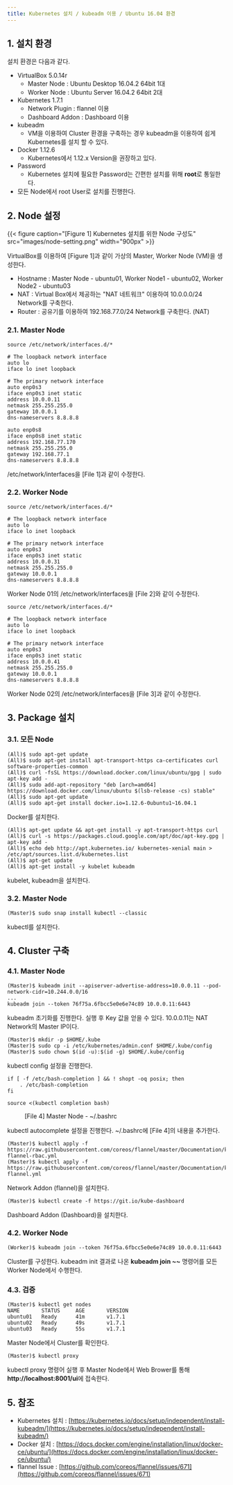 ```yaml
---
title: Kubernetes 설치 / kubeadm 이용 / Ubuntu 16.04 환경
---
```


## 1. 설치 환경

설치 환경은 다음과 같다.
* VirtualBox 5.0.14r
  * Master Node : Ubuntu Desktop 16.04.2 64bit 1대
  * Worker Node : Ubuntu Server 16.04.2 64bit 2대
* Kubernetes 1.7.1
  * Network Plugin : flannel 이용
  * Dashboard Addon : Dashboard 이용
* kubeadm
  * VM을 이용하여 Cluster 환경을 구축하는 경우 kubeadm을 이용하여 쉽게 Kubernetes를 설치 할 수 있다.
* Docker 1.12.6
  * Kubernetes에서 1.12.x Version을 권장하고 있다.
* Password
  * Kubernetes 설치에 필요한 Password는 간편한 설치를 위해 **root**로 통일한다.
* 모든 Node에서 root User로 설치를 진행한다.

## 2. Node 설정

{{< figure caption="[Figure 1] Kubernetes 설치를 위한 Node 구성도" src="images/node-setting.png" width="900px" >}}

VirtualBox를 이용하여 [Figure 1]과 같이 가상의 Master, Worker Node (VM)을 생성한다.
* Hostname : Master Node - ubuntu01, Worker Node1 - ubuntu02, Worker Node2 - ubuntu03
* NAT : Virtual Box에서 제공하는 "NAT 네트워크" 이용하여 10.0.0.0/24 Network를 구축한다.
* Router : 공유기를 이용하여 192.168.77.0/24 Network를 구축한다. (NAT)

### 2.1. Master Node

```text {caption="[File 1] Master Node - /etc/network/interfaces", linenos=table}
source /etc/network/interfaces.d/*

# The loopback network interface
auto lo
iface lo inet loopback

# The primary network interface
auto enp0s3
iface enp0s3 inet static
address 10.0.0.11
netmask 255.255.255.0
gateway 10.0.0.1
dns-nameservers 8.8.8.8

auto enp0s8
iface enp0s8 inet static
address 192.168.77.170
netmask 255.255.255.0
gateway 192.168.77.1
dns-nameservers 8.8.8.8
```

/etc/network/interfaces을 [File 1]과 같이 수정한다.

### 2.2. Worker Node

```text {caption="[File 2] Worker Node 01 - /etc/network/interfaces", linenos=table}
source /etc/network/interfaces.d/*

# The loopback network interface
auto lo
iface lo inet loopback

# The primary network interface
auto enp0s3
iface enp0s3 inet static
address 10.0.0.31
netmask 255.255.255.0
gateway 10.0.0.1
dns-nameservers 8.8.8.8
```

Worker Node 01의 /etc/network/interfaces을 [File 2]와 같이 수정한다.

```text {caption="[File 3] Worker Node 02 - /etc/network/interfaces", linenos=table}
source /etc/network/interfaces.d/*

# The loopback network interface
auto lo
iface lo inet loopback

# The primary network interface
auto enp0s3
iface enp0s3 inet static
address 10.0.0.41
netmask 255.255.255.0
gateway 10.0.0.1
dns-nameservers 8.8.8.8
```

Worker Node 02의 /etc/network/interfaces을 [File 3]과 같이 수정한다.

## 3. Package 설치

### 3.1. 모든 Node

```shell
(All)$ sudo apt-get update
(All)$ sudo apt-get install apt-transport-https ca-certificates curl software-properties-common
(All)$ curl -fsSL https://download.docker.com/linux/ubuntu/gpg | sudo apt-key add -
(All)$ sudo add-apt-repository "deb [arch=amd64] https://download.docker.com/linux/ubuntu $(lsb-release -cs) stable"
(All)$ sudo apt-get update
(All)$ sudo apt-get install docker.io=1.12.6-0ubuntu1~16.04.1
```

Docker를 설치한다.

```shell
(All)$ apt-get update && apt-get install -y apt-transport-https curl
(All)$ curl -s https://packages.cloud.google.com/apt/doc/apt-key.gpg | apt-key add -
(All)$ echo deb http://apt.kubernetes.io/ kubernetes-xenial main > /etc/apt/sources.list.d/kubernetes.list
(All)$ apt-get update
(All)$ apt-get install -y kubelet kubeadm
```

kubelet, kubeadm을 설치한다.

### 3.2. Master Node

```shell
(Master)$ sudo snap install kubectl --classic
```

kubectl를 설치한다.

## 4. Cluster 구축

### 4.1. Master Node

```shell
(Master)$ kubeadm init --apiserver-advertise-address=10.0.0.11 --pod-network-cidr=10.244.0.0/16
...
kubeadm join --token 76f75a.6fbcc5e0e6e74c89 10.0.0.11:6443
```

kubeadm 초기화를 진행한다. 실행 후 Key 값을 얻을 수 있다. 10.0.0.11는 NAT Network의 Master IP이다.

```shell
(Master)$ mkdir -p $HOME/.kube
(Master)$ sudo cp -i /etc/kubernetes/admin.conf $HOME/.kube/config
(Master)$ sudo chown $(id -u):$(id -g) $HOME/.kube/config
```

kubectl config 설정을 진행한다.

```text {caption="", linenos=table}
if [ -f /etc/bash-completion ] && ! shopt -oq posix; then
    . /etc/bash-completion
fi

source <(kubectl completion bash)
```
<figure>
<figcaption class="caption">[File 4] Master Node - ~/.bashrc</figcaption>
</figure>

kubectl autocomplete 설정을 진행한다. ~/.bashrc에 [File 4]의 내용을 추가한다.

```shell
(Master)$ kubectl apply -f https://raw.githubusercontent.com/coreos/flannel/master/Documentation/kube-flannel-rbac.yml
(Master)$ kubectl apply -f https://raw.githubusercontent.com/coreos/flannel/master/Documentation/kube-flannel.yml
```

Network Addon (flannel)을 설치한다.

```shell
(Master)$ kubectl create -f https://git.io/kube-dashboard
```

Dashboard Addon (Dashboard)을 설치한다.

### 4.2. Worker Node

```shell
(Worker)$ kubeadm join --token 76f75a.6fbcc5e0e6e74c89 10.0.0.11:6443
```

Cluster를 구성한다. kubeadm init 결과로 나온 **kubeadm join ~~** 명령어를 모든 Worker Node에서 수행한다.

### 4.3. 검증

```shell
(Master)$ kubectl get nodes
NAME       STATUS     AGE       VERSION
ubuntu01   Ready      41m       v1.7.1
ubuntu02   Ready      49s       v1.7.1
ubuntu03   Ready      55s       v1.7.1
```

Master Node에서 Cluster를 확인한다. 

```shell
(Master)$ kubectl proxy
```

kubectl proxy 명령어 실행 후 Master Node에서 Web Brower를 통해 **http://localhost:8001/ui**에 접속한다.

## 5. 참조

* Kubernetes 설치 : [https://kubernetes.io/docs/setup/independent/install-kubeadm/](https://kubernetes.io/docs/setup/independent/install-kubeadm/)
* Docker 설치 : [https://docs.docker.com/engine/installation/linux/docker-ce/ubuntu/](https://docs.docker.com/engine/installation/linux/docker-ce/ubuntu/)
* flannel Issue :  [https://github.com/coreos/flannel/issues/671](https://github.com/coreos/flannel/issues/671)
